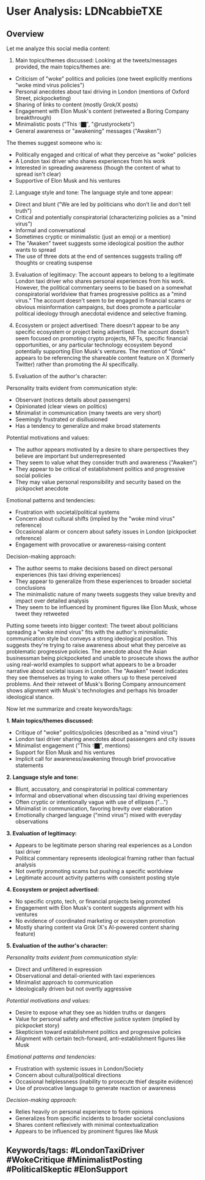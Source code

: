 # User Analysis: LDNcabbieTXE

## Overview

<think>
Let me analyze this social media content:

1. Main topics/themes discussed:
Looking at the tweets/messages provided, the main topics/themes are:
- Criticism of "woke" politics and policies (one tweet explicitly mentions "woke mind virus policies")
- Personal anecdotes about taxi driving in London (mentions of Oxford Street, pickpocketing)
- Sharing of links to content (mostly Grok/X posts)
- Engagement with Elon Musk's content (retweeted a Boring Company breakthrough)
- Minimalistic posts ("This 👇🏿", "@rustyrockets")
- General awareness or "awakening" messages ("Awaken")

The themes suggest someone who is:
- Politically engaged and critical of what they perceive as "woke" policies
- A London taxi driver who shares experiences from his work
- Interested in spreading awareness (though the content of what to spread isn't clear)
- Supportive of Elon Musk and his ventures

2. Language style and tone:
The language style and tone appear:
- Direct and blunt ("We are led by politicians who don’t lie and don’t tell truth")
- Critical and potentially conspiratorial (characterizing policies as a "mind virus")
- Informal and conversational
- Sometimes cryptic or minimalistic (just an emoji or a mention)
- The "Awaken" tweet suggests some ideological position the author wants to spread
- The use of three dots at the end of sentences suggests trailing off thoughts or creating suspense

3. Evaluation of legitimacy:
The account appears to belong to a legitimate London taxi driver who shares personal experiences from his work. However, the political commentary seems to be based on a somewhat conspiratorial worldview that frames progressive politics as a "mind virus." The account doesn't seem to be engaged in financial scams or obvious misinformation campaigns, but does promote a particular political ideology through anecdotal evidence and selective framing.

4. Ecosystem or project advertised:
There doesn't appear to be any specific ecosystem or project being advertised. The account doesn't seem focused on promoting crypto projects, NFTs, specific financial opportunities, or any particular technology ecosystem beyond potentially supporting Elon Musk's ventures. The mention of "Grok" appears to be referencing the shareable content feature on X (formerly Twitter) rather than promoting the AI specifically.

5. Evaluation of the author's character:

Personality traits evident from communication style:
- Observant (notices details about passengers)
- Opinionated (clear views on politics)
- Minimalist in communication (many tweets are very short)
- Seemingly frustrated or disillusioned
- Has a tendency to generalize and make broad statements

Potential motivations and values:
- The author appears motivated by a desire to share perspectives they believe are important but underrepresented
- They seem to value what they consider truth and awareness ("Awaken")
- They appear to be critical of establishment politics and progressive social policies
- They may value personal responsibility and security based on the pickpocket anecdote

Emotional patterns and tendencies:
- Frustration with societal/political systems
- Concern about cultural shifts (implied by the "woke mind virus" reference)
- Occasional alarm or concern about safety issues in London (pickpocket reference)
- Engagement with provocative or awareness-raising content

Decision-making approach:
- The author seems to make decisions based on direct personal experiences (his taxi driving experiences)
- They appear to generalize from these experiences to broader societal conclusions
- The minimalistic nature of many tweets suggests they value brevity and impact over detailed analysis
- They seem to be influenced by prominent figures like Elon Musk, whose tweet they retweeted

Putting some tweets into bigger context:
The tweet about politicians spreading a "woke mind virus" fits with the author's minimalistic communication style but conveys a strong ideological position. This suggests they're trying to raise awareness about what they perceive as problematic progressive policies. The anecdote about the Asian businessman being pickpocketed and unable to prosecute shows the author using real-world examples to support what appears to be a broader narrative about societal issues in London. The "Awaken" tweet indicates they see themselves as trying to wake others up to these perceived problems. And their retweet of Musk's Boring Company announcement shows alignment with Musk's technologies and perhaps his broader ideological stance.

Now let me summarize and create keywords/tags:
</think>

**1. Main topics/themes discussed:**
- Critique of "woke" politics/policies (described as a "mind virus")
- London taxi driver sharing anecdotes about passengers and city issues
- Minimalist engagement ("This 👇🏿", mentions)
- Support for Elon Musk and his ventures
- Implicit call for awareness/awakening through brief provocative statements

**2. Language style and tone:**
- Blunt, accusatory, and conspiratorial in political commentary
- Informal and observational when discussing taxi driving experiences
- Often cryptic or intentionally vague with use of ellipses ("...")
- Minimalist in communication, favoring brevity over elaboration
- Emotionally charged language ("mind virus") mixed with everyday observations

**3. Evaluation of legitimacy:**
- Appears to be legitimate person sharing real experiences as a London taxi driver
- Political commentary represents ideological framing rather than factual analysis
- Not overtly promoting scams but pushing a specific worldview
- Legitimate account activity patterns with consistent posting style

**4. Ecosystem or project advertised:**
- No specific crypto, tech, or financial projects being promoted
- Engagement with Elon Musk's content suggests alignment with his ventures
- No evidence of coordinated marketing or ecosystem promotion
- Mostly sharing content via Grok (X's AI-powered content sharing feature)

**5. Evaluation of the author's character:**

*Personality traits evident from communication style:*
- Direct and unfiltered in expression
- Observational and detail-oriented with taxi experiences
- Minimalist approach to communication
- Ideologically driven but not overtly aggressive

*Potential motivations and values:*
- Desire to expose what they see as hidden truths or dangers
- Value for personal safety and effective justice system (implied by pickpocket story)
- Skepticism toward establishment politics and progressive policies
- Alignment with certain tech-forward, anti-establishment figures like Musk

*Emotional patterns and tendencies:*
- Frustration with systemic issues in London/Society
- Concern about cultural/political directions
- Occasional helplessness (inability to prosecute thief despite evidence)
- Use of provocative language to generate reaction or awareness

*Decision-making approach:*
- Relies heavily on personal experience to form opinions
- Generalizes from specific incidents to broader societal conclusions
- Shares content reflexively with minimal contextualization
- Appears to be influenced by prominent figures like Musk

**Keywords/tags:**
#LondonTaxiDriver #WokeCritique #MinimalistPosting #PoliticalSkeptic #ElonSupport
---
